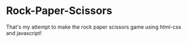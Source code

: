 # Rock-Paper-Scissors
That's my attempt to make the rock paper scissors game using html-css and javascript!
